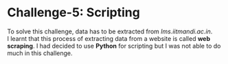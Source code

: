 # Challenge-5: Scripting

To solve this challenge, data has to be extracted from *lms.iitmandi.ac.in*.  
I learnt that this process of extracting data from a website is called **web scraping**. 
I had decided to use **Python** for scripting but I was not able to do much in this challenge.
